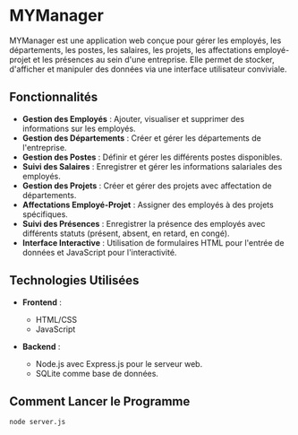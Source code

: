 # MYManager

MYManager est une application web conçue pour gérer les employés, les départements, les postes, les salaires, les projets, les affectations employé-projet et les présences au sein d'une entreprise. Elle permet de stocker, d'afficher et manipuler des données via une interface utilisateur conviviale.

## Fonctionnalités

- **Gestion des Employés** : Ajouter, visualiser et supprimer des informations sur les employés.
- **Gestion des Départements** : Créer et gérer les départements de l'entreprise.
- **Gestion des Postes** : Définir et gérer les différents postes disponibles.
- **Suivi des Salaires** : Enregistrer et gérer les informations salariales des employés.
- **Gestion des Projets** : Créer et gérer des projets avec affectation de départements.
- **Affectations Employé-Projet** : Assigner des employés à des projets spécifiques.
- **Suivi des Présences** : Enregistrer la présence des employés avec différents statuts (présent, absent, en retard, en congé).
- **Interface Interactive** : Utilisation de formulaires HTML pour l'entrée de données et JavaScript pour l'interactivité.

## Technologies Utilisées

- **Frontend** :
  - HTML/CSS
  - JavaScript

- **Backend** :
  - Node.js avec Express.js pour le serveur web.
  - SQLite comme base de données.

## Comment Lancer le Programme

```node server.js```
